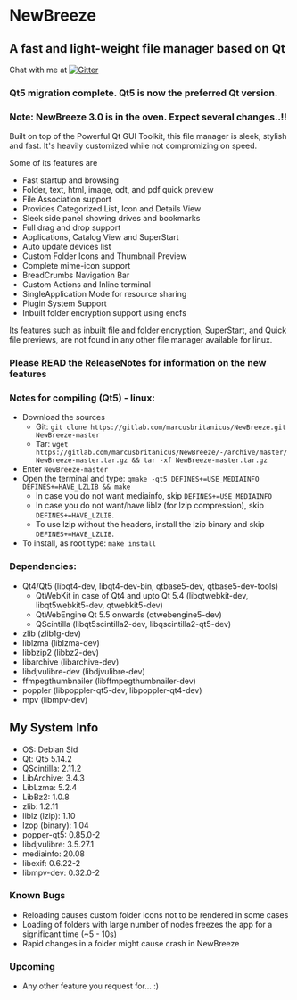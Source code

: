 # NewBreeze
## A fast and light-weight file manager based on Qt

Chat with me at [![Gitter](https://badges.gitter.im/Join%20Chat.svg)](https://gitter.im/newbreeze-fm/)

### Qt5 migration complete. Qt5 is now the preferred Qt version.

### Note: NewBreeze 3.0 is in the oven. Expect several changes..!!

Built on top of the Powerful Qt GUI Toolkit, this file manager is sleek, stylish and fast.
It's heavily customized while not compromizing on speed.

Some of its features are

* Fast startup and browsing
* Folder, text, html, image, odt, and pdf quick preview
* File Association support
* Provides Categorized List, Icon and Details View
* Sleek side panel showing drives and bookmarks
* Full drag and drop support
* Applications, Catalog View and SuperStart
* Auto update devices list
* Custom Folder Icons and Thumbnail Preview
* Complete mime-icon support
* BreadCrumbs Navigation Bar
* Custom Actions and Inline terminal
* SingleApplication Mode for resource sharing
* Plugin System Support
* Inbuilt folder encryption support using encfs

Its features such as inbuilt file and folder encryption, SuperStart, and Quick file previews,
are not found in any other file manager available for linux.

### Please READ the ReleaseNotes for information on the new features

### Notes for compiling (Qt5) - linux:

* Download the sources
  * Git: `git clone https://gitlab.com/marcusbritanicus/NewBreeze.git NewBreeze-master`
  * Tar: `wget https://gitlab.com/marcusbritanicus/NewBreeze/-/archive/master/NewBreeze-master.tar.gz && tar -xf NewBreeze-master.tar.gz`
* Enter `NewBreeze-master`
* Open the terminal and type: `qmake -qt5 DEFINES+=USE_MEDIAINFO DEFINES+=HAVE_LZLIB && make`
  * In case you do not want mediainfo, skip `DEFINES+=USE_MEDIAINFO`
  * In case you do not want/have liblz (for lzip compression), skip `DEFINES+=HAVE_LZLIB`.
  * To use lzip without the headers, install the lzip binary and skip `DEFINES+=HAVE_LZLIB`.
* To install, as root type: `make install`

### Dependencies:
* Qt4/Qt5 (libqt4-dev, libqt4-dev-bin, qtbase5-dev, qtbase5-dev-tools)
  * QtWebKit in case of Qt4 and upto Qt 5.4 (libqtwebkit-dev, libqt5webkit5-dev, qtwebkit5-dev)
  * QtWebEngine Qt 5.5 onwards (qtwebengine5-dev)
  * QScintilla (libqt5scintilla2-dev, libqscintilla2-qt5-dev)
* zlib (zlib1g-dev)
* liblzma (liblzma-dev)
* libbzip2 (libbz2-dev)
* libarchive (libarchive-dev)
* libdjvulibre-dev (libdjvulibre-dev)
* ffmpegthumbnailer (libffmpegthumbnailer-dev)
* poppler (libpoppler-qt5-dev, libpoppler-qt4-dev)
* mpv (libmpv-dev)

## My System Info
* OS:				Debian Sid
* Qt:				Qt5 5.14.2
* QScintilla:		2.11.2
* LibArchive:		3.4.3
* LibLzma: 			5.2.4
* LibBz2:			1.0.8
* zlib:				1.2.11
* liblz (lzip):		1.10
* lzop (binary):	1.04
* popper-qt5:       0.85.0-2
* libdjvulibre:		3.5.27.1
* mediainfo:		20.08
* libexif:			0.6.22-2
* libmpv-dev:       0.32.0-2

### Known Bugs
* Reloading causes custom folder icons not to be rendered in some cases
* Loading of folders with large number of nodes freezes the app for a significant time (~5 - 10s)
* Rapid changes in a folder might cause crash in NewBreeze

### Upcoming
* Any other feature you request for... :)
